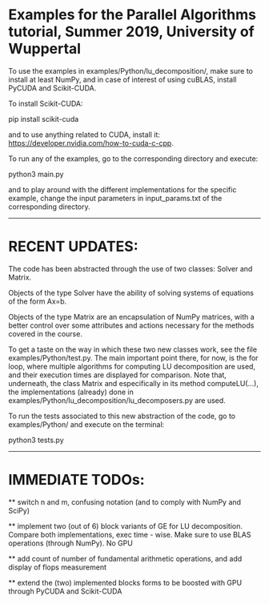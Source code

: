# Examples for the Parallel Algorithms tutorial, Summer 2019, University of Wuppertal

To use the examples in examples/Python/lu_decomposition/, make sure to install at least NumPy, and in case of interest of using cuBLAS, install PyCUDA and Scikit-CUDA.

To install Scikit-CUDA:

pip install scikit-cuda

and to use anything related to CUDA, install it: https://developer.nvidia.com/how-to-cuda-c-cpp.

To run any of the examples, go to the corresponding directory and execute:

python3 main.py

and to play around with the different implementations for the specific example, change the input parameters in input_params.txt of the corresponding directory.

-----------------------------------

# RECENT UPDATES:

The code has been abstracted through the use of two classes: Solver and Matrix.

Objects of the type Solver have the ability of solving systems of equations of the form Ax=b.

Objects of the type Matrix are an encapsulation of NumPy matrices, with a better control over some attributes and actions necessary for the methods covered in the course.

To get a taste on the way in which these two new classes work, see the file examples/Python/test.py. The main important point there, for now, is the for loop, where multiple algorithms for computing LU decomposition are used, and their execution times are displayed for comparison. Note that, underneath, the class Matrix and especifically in its method computeLU(...), the implementations (already) done in examples/Python/lu_decomposition/lu_decomposers.py are used.

To run the tests associated to this new abstraction of the code, go to examples/Python/ and execute on the terminal:

python3 tests.py

-----------------------------------

# IMMEDIATE TODOs:

 ** switch n and m, confusing notation (and to comply with NumPy and SciPy)

 ** implement two (out of 6) block variants of GE for LU decomposition. Compare both implementations, exec time - wise. Make sure to use BLAS operations (through NumPy). No GPU

 ** add count of number of fundamental arithmetic operations, and add display of flops measurement

 ** extend the (two) implemented blocks forms to be boosted with GPU through PyCUDA and Scikit-CUDA
